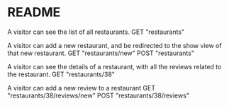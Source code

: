 # README

A visitor can see the list of all restaurants.
GET "restaurants"

A visitor can add a new restaurant, and be redirected to the show view of that new restaurant.
GET "restaurants/new"
POST "restaurants"

A visitor can see the details of a restaurant, with all the reviews related to the restaurant.
GET "restaurants/38"


A visitor can add a new review to a restaurant
GET "restaurants/38/reviews/new"
POST "restaurants/38/reviews"
